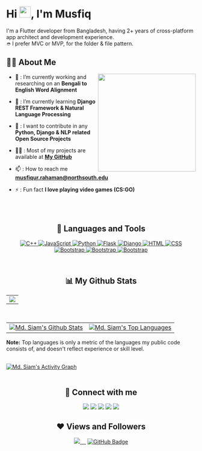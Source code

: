 <!-- <a href="#"><img style="align:center;" width="100%" height="auto" src="https://i.imgur.com/PxEVCZg.png" /></a> -->


<h1 align="left">Hi <img src="https://raw.githubusercontent.com/MartinHeinz/MartinHeinz/master/wave.gif" width="30px">,  I'm Musfiq </h1>
    
<p align="left">
    I'm a Flutter developer from Bangladesh, having 2+ years of cross-platform app architect and development experience. <br>
    ➮ I prefer MVC or MVP, for the folder & file pattern. <br>
<p>

## 🙋‍♂️ About Me

<!-- <img align="right" src="https://www.vegamoontech.com/wp-content/uploads/2020/03/web-design.gif" height="260"> </img> -->
<img align="right" src="https://img.freepik.com/free-vector/laptop-with-program-code-isometric-icon-software-development-programming-applications-dark-neon_39422-971.jpg?t=st=1653495998~exp=1653496598~hmac=dbe9e6f17aa7e7b91a6bb6071bbe33ef1c65b76827a01c7ce6196c7946ee04b2&w=740" height="260"> </img>

- 🔭  : I’m currently working and researching on an **Bengali to English Word Alignment**

- 🌱  : I’m currently learning **Django REST Framework & Natural Language Processing**

- 👯  : I want to contribute in any **Python, Django & NLP related Open Source Projects**

- 👨‍💻  : Most of my projects are available at **[My GitHub](https://github.com/MusfiqDehan)**

- 📫  : How to reach me **[musfiqur.rahaman@northsouth.edu]()**

- ⚡ : Fun fact **I love playing video games (CS:GO)**

<br>
<br>


<h2 align="center"> 🚀 Languages and Tools </h2>
  
<p align="center"> 
    <a href="https://www.w3schools.com/CPP/" target="_blank"> <img src="https://img.icons8.com/color/48/000000/c-plus-plus-logo.png" title="C++"/> </a>
    <a href="https://developer.mozilla.org/en-US/docs/Web/JavaScript" target="_blank"> <img src="https://img.icons8.com/color/48/000000/javascript.png" title="JavaScript"/> </a>
    <a href="https://dart.dev/" target="_blank"> <img src="https://img.icons8.com/color/48/000000/python.png" title="Python"/> </a>
    <a href="https://flutter.dev/" target="_blank"> <img src="https://img.icons8.com/color/48/000000/flask.png" title="Flask"/> </a> 
    <a href="https://flutter.dev/" target="_blank"> <img src="https://img.icons8.com/color/48/000000/django.png" title="Django"/> </a> 
    <a href="https://www.w3.org/html/" target="_blank"> <img src="https://img.icons8.com/color/48/000000/html-5.png" title="HTML"/> </a> 
    <a href="https://www.w3schools.com/css/" target="_blank"> <img src="https://img.icons8.com/color/48/000000/css3.png" title="CSS"/> </a> 
    <a href="https://www.w3schools.com/css/" target="_blank"> <img src="https://img.icons8.com/color/48/000000/bootstrap.png" title="Bootstrap"/> </a> 
    <a href="https://www.w3schools.com/css/" target="_blank"> <img src="https://img.icons8.com/color/48/000000/mysql-logo.png" title="Bootstrap"/> </a> 
    <a href="https://www.w3schools.com/css/" target="_blank"> <img src="https://cdn.icon-icons.com/icons2/2699/PNG/96/pytorch_logo_icon_169823.png" title="Bootstrap"/> </a> 
</p>


<br/>
  
<h2 align="center"> 📊 My Github Stats </h2>
<p align="center">
    <table align="center">
        <tr>
            <td>
                <a href="https://git.io/streak-stats">
        <img src="https://github-readme-streak-stats.herokuapp.com?user=MusfiqDehan&theme=black-ice&hide_border=true&date_format=M%20j%5B%2C%20Y%5D&background=0D1117"></a>
            </td>
        </tr>
   </table>
</p>



<br/>
<table>
    <tr>
        <td>
            <a href="https://github.com/anuraghazra/github-readme-stats"><img alt="Md. Siam's Github Stats" src="https://github-readme-stats.vercel.app/api?username=MusfiqDehan&show_icons=true&count_private=true&theme=react&hide_border=true&bg_color=0D1117" />
            </a>
        </td>
        <td>
            <a href="https://github.com/anuraghazra/github-readme-stats"><img alt="Md. Siam's Top Languages" src="https://github-readme-stats.vercel.app/api/top-langs/?username=MusfiqDehan&langs_count=8.0&count_private=true&layout=compact&theme=react&hide_border=true&bg_color=0D1117" />
            </a>
        </td>
    </tr>
</table>
<b>Note:</b> Top languages is only a metric of the languages my public code consists of, and doesn't reflect experience or skill level.
<br/>
<br/>

<a href="https://github.com/md-siam/github-readme-activity-graph"><img alt="Md. Siam's Activity Graph" src="https://activity-graph.herokuapp.com/graph?username=MusfiqDehan&bg_color=0D1117&color=5BCDEC&line=5BCDEC&point=FFFFFF&hide_border=true" /></a>
<br/>
<br/>


<h2 align="center"> 🔗 Connect with me </h2>
<p align="center">
<a href = "https://www.linkedin.com/in/MusfiqDehan/" target="_blank"><img src="https://img.icons8.com/fluent/48/000000/linkedin.png"></a>
<a href = "https://twitter.com/MusfiqDehan" target="_blank"><img src="https://img.icons8.com/fluent/48/000000/twitter.png"></a>
<a href = "https://www.facebook.com/MusfiqDehan/" target="_blank"><img src="https://img.icons8.com/fluent/48/000000/facebook.png"></a>
<a href = "https://www.instagram.com/MusfiqDehan/" target="_blank"><img src="https://img.icons8.com/fluent/48/000000/instagram-new.png"></a>
<a href = "https://musfiqdehan.xyz/" target="_blank"><img src="https://img.icons8.com/fluency/48/000000/home.png"></a>
</p>

<h2 align="center"> ❤️ Views and Followers </h2>
<p align="center">
<a href="https://github.com/Meghna-DAS/github-profile-views-counter"><img src="https://komarev.com/ghpvc/?username=MusfiqDehan">&nbsp;&nbsp;&nbsp;&nbsp;</a>
<a href="https://github.com/md-siam?tab=followers"><img src="https://img.shields.io/github/followers/MusfiqDehan?label=Followers&style=social" alt="GitHub Badge"></a>
</p>

